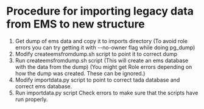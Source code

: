 # Procedure for importing legacy data from EMS to new structure

1. Get dump of ems data and copy it to imports directory (To avoid role errors you can try getting it with --no-owner flag while doing pg_dump)
2. Modify createemsfromdump.sh script to point it to correct dump
3. Run createemsfromdump.sh script (This will create an ems database with the data from the dump)
   (You might get Role errors depending on how the dump was created. These can be ignored.)
4. Modify importdata.py script to point to correct tada database and correct ems database.
5. Run importdata.py script
Check errors to make sure that the scripts have run properly.
